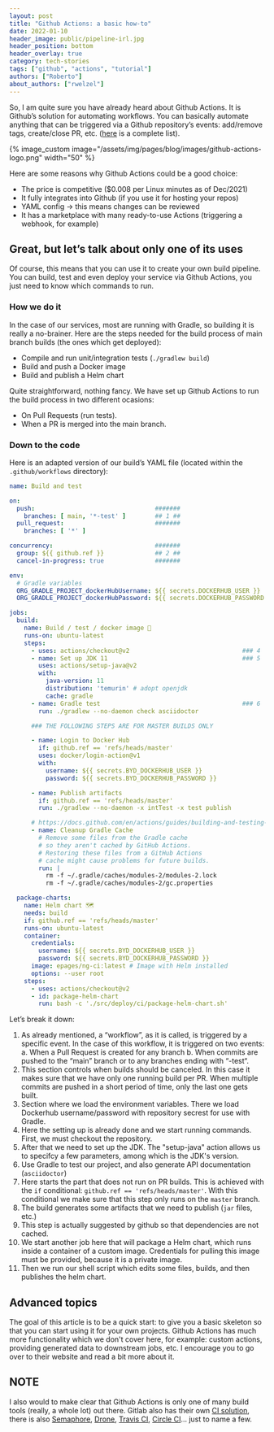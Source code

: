 ```yaml
---
layout: post
title: "Github Actions: a basic how-to"
date: 2022-01-10
header_image: public/pipeline-irl.jpg
header_position: bottom
header_overlay: true
category: tech-stories
tags: ["github", "actions", "tutorial"]
authors: ["Roberto"]
about_authors: ["rwelzel"]
---
```


So, I am quite sure you have already heard about Github Actions.
It is Github’s solution for automating workflows.
You can basically automate anything that can be triggered via a Github repository’s events: add/remove tags, create/close PR, etc. ([here](https://docs.github.com/en/actions/learn-github-actions/events-that-trigger-workflows) is a complete list).

{% image_custom image="/assets/img/pages/blog/images/github-actions-logo.png" width="50" %}

Here are some reasons why Github Actions could be a good choice:
- The price is competitive ($0.008 per Linux minutes as of Dec/2021)
- It fully integrates into Github (if you use it for hosting your repos)
- YAML config → this means changes can be reviewed
- It has a marketplace with many ready-to-use Actions (triggering a webhook, for example)

## Great, but let’s talk about only one of its uses

Of course, this means that you can use it to create your own build pipeline.
You can build, test and even deploy your service via Github Actions, you just need to know which commands to run.

### How we do it

In the case of our services, most are running with Gradle, so building it is really a no-brainer.
Here are the steps needed for the build process of main branch builds (the ones which get deployed):
- Compile and run unit/integration tests (`./gradlew build`)
- Build and push a Docker image
- Build and publish a Helm chart

Quite straightforward, nothing fancy.
We have set up Github Actions to run the build process in two different ocasions:
- On Pull Requests (run tests).
- When a PR is merged into the main branch.

### Down to the code

Here is an adapted version of our build’s YAML file (located within the `.github/workflows` directory):
```yaml
name: Build and test

on:
  push:                                 #######
    branches: [ main, '*-test' ]        ## 1 ##
  pull_request:                         #######
    branches: [ '*' ]

concurrency:                            #######
  group: ${{ github.ref }}              ## 2 ##
  cancel-in-progress: true              #######

env:
  # Gradle variables                                                              #######
  ORG_GRADLE_PROJECT_dockerHubUsername: ${{ secrets.DOCKERHUB_USER }}             ## 3 ##
  ORG_GRADLE_PROJECT_dockerHubPassword: ${{ secrets.DOCKERHUB_PASSWORD }}         #######

jobs:
  build:
    name: Build / test / docker image 🐳
    runs-on: ubuntu-latest
    steps:
      - uses: actions/checkout@v2                               ### 4
      - name: Set up JDK 11                                     ### 5
        uses: actions/setup-java@v2
        with:
          java-version: 11
          distribution: 'temurin' # adopt openjdk
          cache: gradle
      - name: Gradle test                                       ### 6
        run: ./gradlew --no-daemon check asciidoctor

      ### THE FOLLOWING STEPS ARE FOR MASTER BUILDS ONLY

      - name: Login to Docker Hub
        if: github.ref == 'refs/heads/master'
        uses: docker/login-action@v1                                                #######
        with:                                                                       ## 7 ##
          username: ${{ secrets.BYD_DOCKERHUB_USER }}                               #######
          password: ${{ secrets.BYD_DOCKERHUB_PASSWORD }}

      - name: Publish artifacts                                                     #######
        if: github.ref == 'refs/heads/master'                                       ## 8 ##   
        run: ./gradlew --no-daemon -x intTest -x test publish                       #######

      # https://docs.github.com/en/actions/guides/building-and-testing-java-with-gradle#caching-dependencies
      - name: Cleanup Gradle Cache
        # Remove some files from the Gradle cache
        # so they aren't cached by GitHub Actions.                                  #######
        # Restoring these files from a GitHub Actions                               ## 9 ##
        # cache might cause problems for future builds.                             #######
        run: |
          rm -f ~/.gradle/caches/modules-2/modules-2.lock
          rm -f ~/.gradle/caches/modules-2/gc.properties

  package-charts:
    name: Helm chart 🗺
    needs: build
    if: github.ref == 'refs/heads/master'                                           ########
    runs-on: ubuntu-latest                                                          ## 10 ##
    container:                                                                      ########
      credentials:
        username: ${{ secrets.BYD_DOCKERHUB_USER }}
        password: ${{ secrets.BYD_DOCKERHUB_PASSWORD }}
      image: epages/ng-ci:latest # Image with Helm installed
      options: --user root
    steps:
      - uses: actions/checkout@v2                                                   ########
      - id: package-helm-chart                                                      ## 11 ##
        run: bash -c './src/deploy/ci/package-helm-chart.sh'                        ########
```
Let’s break it down:
1. As already mentioned, a “workflow”, as it is called, is triggered by a specific event.
    In the case of this workflow, it is triggered on two events:
    a. When a Pull Request is created for any branch
    b. When commits are pushed to the “main” branch or to any branches ending with “-test“.
2. This section controls when builds should be canceled.
    In this case it makes sure that we have only one running build per PR.
    When multiple commits are pushed in a short period of time, only the last one gets built.
3. Section where we load the environment variables.
    There we load Dockerhub username/password with repository secrest for use with Gradle.
4. Here the setting up is already done and we start running commands.
    First, we must checkout the repository.
5. After that we need to set up the JDK.
    The "setup-java" action allows us to specifcy a few parameters, among which is the JDK's version.
6. Use Gradle to test our project, and also generate API documentation (`asciidoctor`)
7. Here starts the part that does not run on PR builds.
    This is achieved with the `if` conditional: `github.ref == 'refs/heads/master'`.
    With this conditional we make sure that this step only runs on the `master` branch.
8. The build generates some artifacts that we need to publish (`jar` files, etc.)
9. This step is actually suggested by github so that dependencies are not cached.
10. We start another job here that will package a Helm chart, which runs inside a container of a custom image.
    Credentials for pulling this image must be provided, because it is a private image.
11. Then we run our shell script which edits some files, builds, and then publishes the helm chart.

## Advanced topics

The goal of this article is to be a quick start: to give you a basic skeleton so that you can start using it for your own projects.
Github Actions has much more functionality which we don't cover here, for example: custom actions, providing generated data to downstream jobs, etc.
I encourage you to go over to their website and read a bit more about it.

## NOTE

I also would to make clear that Github Actions is only one of many build tools (really, a whole lot) out there.
Gitlab also has their own [CI solution](https://about.gitlab.com/stages-devops-lifecycle/continuous-integration/), there is also [Semaphore](https://semaphoreci.com/), [Drone](https://www.drone.io/), [Travis CI](https://travis-ci.org/), [Circle CI](https://circleci.com/)... just to name a few.